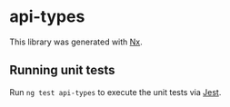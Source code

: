 # api-types

This library was generated with [Nx](https://nx.dev).

## Running unit tests

Run `ng test api-types` to execute the unit tests via [Jest](https://jestjs.io).
